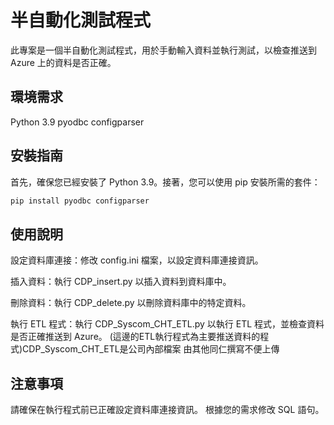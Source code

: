 # 半自動化測試程式

此專案是一個半自動化測試程式，用於手動輸入資料並執行測試，以檢查推送到 Azure 上的資料是否正確。

## 環境需求

Python 3.9
pyodbc
configparser

## 安裝指南

首先，確保您已經安裝了 Python 3.9。接著，您可以使用 pip 安裝所需的套件：

```bash
pip install pyodbc configparser
```

## 使用說明

設定資料庫連接：修改 config.ini 檔案，以設定資料庫連接資訊。

插入資料：執行 CDP_insert.py 以插入資料到資料庫中。

刪除資料：執行 CDP_delete.py 以刪除資料庫中的特定資料。

執行 ETL 程式：執行 CDP_Syscom_CHT_ETL.py 以執行 ETL 程式，並檢查資料是否正確推送到 Azure。 (這邊的ETL執行程式為主要推送資料的程式)CDP_Syscom_CHT_ETL是公司內部檔案 由其他同仁撰寫不便上傳

## 注意事項

請確保在執行程式前已正確設定資料庫連接資訊。
根據您的需求修改 SQL 語句。

